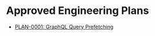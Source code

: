 # Approved Engineering Plans

- [PLAN-0001: GraphQL Query Prefetching](./0001-graphql-query-prefetching.md)
